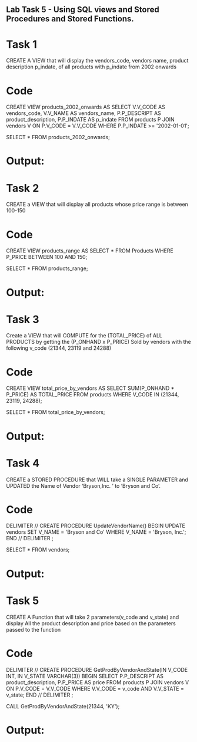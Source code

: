 ## Lab Task 5 - Using SQL views and Stored Procedures and Stored Functions.

# Task 1
CREATE A VIEW that will display the vendors_code, vendors name, product description p_indate, of all products with p_indate from 2002 onwards


# Code
CREATE VIEW products_2002_onwards AS
SELECT V.V_CODE AS vendors_code, V.V_NAME AS vendors_name, P.P_DESCRIPT AS product_description, P.P_INDATE AS p_indate FROM products P 
JOIN vendors V ON P.V_CODE = V.V_CODE WHERE P.P_INDATE >= '2002-01-01';

SELECT * FROM products_2002_onwards;


# Output:

# Task 2
CREATE a VIEW that will display all products whose price range is between 100-150


# Code
CREATE VIEW products_range AS 
SELECT * FROM Products WHERE P_PRICE BETWEEN 100 AND 150;

SELECT * FROM products_range;


# Output:

# Task 3
Create a VIEW that will COMPUTE for the (TOTAL_PRICE) of ALL PRODUCTS by getting the (P_ONHAND x P_PRICE) Sold by vendors with the following v_code (21344, 23119 and 24288)


# Code
CREATE VIEW total_price_by_vendors AS
SELECT SUM(P_ONHAND * P_PRICE) AS TOTAL_PRICE FROM products
WHERE V_CODE IN (21344, 23119, 24288);

SELECT * FROM total_price_by_vendors;


# Output:

# Task 4
CREATE a STORED PROCEDURE that WILL take a SINGLE PARAMETER and UPDATED the Name of Vendor ‘Bryson,Inc. ’ to ‘Bryson and Co’.


# Code
DELIMITER //
CREATE PROCEDURE UpdateVendorName()
BEGIN
UPDATE vendors SET V_NAME = 'Bryson and Co'
WHERE V_NAME = 'Bryson, Inc.';
END //
DELIMITER ;

SELECT * FROM vendors;


# Output:

# Task 5
CREATE A Function that will take 2 parameters(v_code and v_state) and display All the product description and price based on the parameters passed to the function


# Code
DELIMITER //
CREATE PROCEDURE GetProdByVendorAndState(IN V_CODE INT, IN V_STATE VARCHAR(3))
BEGIN
SELECT P.P_DESCRIPT AS product_description,
P.P_PRICE AS price FROM products P
JOIN vendors V ON P.V_CODE = V.V_CODE
WHERE V.V_CODE = v_code AND V.V_STATE = v_state;
END // 
DELIMITER ;

CALL GetProdByVendorAndState(21344, 'KY');


# Output:

